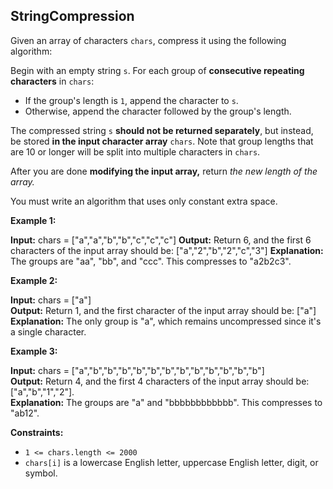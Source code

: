 ## StringCompression

Given an array of characters `chars`, compress it using the following algorithm:

Begin with an empty string `s`. For each group of **consecutive repeating characters** in `chars`:

* If the group's length is `1`, append the character to `s`.
* Otherwise, append the character followed by the group's length.

The compressed string `s` **should not be returned separately**, but instead, be stored **in the input character array** `chars`. Note that group lengths that are 10 or longer will be split into multiple characters in `chars`.

After you are done **modifying the input array,** return *the new length of the array.*

You must write an algorithm that uses only constant extra space.

 

**Example 1:**

**Input:** chars = ["a","a","b","b","c","c","c"]
**Output:** Return 6, and the first 6 characters of the input array should be: ["a","2","b","2","c","3"]
**Explanation:** The groups are "aa", "bb", and "ccc". This compresses to "a2b2c3".


**Example 2:**

**Input:** chars = ["a"]    
  **Output:** Return 1, and the first character of the input array should be: ["a"]  
**Explanation:** The only group is "a", which remains uncompressed since it's a single character.  


**Example 3:**

**Input:** chars = ["a","b","b","b","b","b","b","b","b","b","b","b","b"]  
**Output:** Return 4, and the first 4 characters of the input array should be: ["a","b","1","2"].  
**Explanation:** The groups are "a" and "bbbbbbbbbbbb". This compresses to "ab12".  
 

**Constraints:**

* `1 <= chars.length <= 2000`
* `chars[i]` is a lowercase English letter, uppercase English letter, digit, or symbol.
